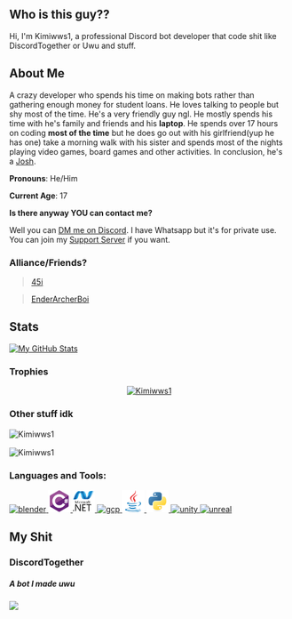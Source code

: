 ## Who is this guy??
Hi, I'm Kimiwws1, a professional Discord bot developer that code shit like DiscordTogether or Uwu and stuff.

## About Me
A crazy developer who spends his time on making bots rather than gathering enough money for student loans. He loves talking to people but shy most of the time. He's a very friendly guy ngl. He mostly spends his time with he's family and friends and his **laptop**. He spends over 17 hours on coding **most of the time** but he does go out with his girlfriend(yup he has one) take a morning walk with his sister and spends most of the nights playing video games, board games and other activities. In conclusion, he's a [Josh](https://www.urbandictionary.com/define.php?term=josh).

**Pronouns**: He/Him

**Current Age**: 17

**Is there anyway YOU can contact me?**

Well you can [DM me on Discord](https://discord.com/users/772756852571766795). I have Whatsapp but it's for private use. You can join my [Support Server](https://discord.gg/kj9zzNruCg) if you want.

### Alliance/Friends?
> [45i](https://github.com/45i)

> [EnderArcherBoi](https://github.com/EnderArcherBoy)

## Stats
[![My GitHub Stats](https://github-readme-stats.vercel.app/api/?username=Kimiwws1&count_private=true&theme=synthwave&showicons=true)]()
### Trophies
<p align="center"> <a href="https://github.com/ryo-ma/github-profile-trophy"><img src="https://github-profile-trophy.vercel.app/?username=Kimiwws1" alt="Kimiwws1" /></a> </p>

### Other stuff idk
<p><img align="center" src="https://github-readme-stats.vercel.app/api/top-langs?username=Kimiwws1&show_icons=true&locale=en&layout=comfortable" alt="Kimiwws1" /></p>

<p><img align="center" src="https://github-readme-streak-stats.herokuapp.com/?user=Kimiwws1&" alt="Kimiwws1" /></p>                                                                                                      
                                                                                                      
                                                                                                      
                         




<h3 align="left">Languages and Tools:</h3>
<p align="left"> <a href="https://www.blender.org/" target="_blank"> <img src="https://download.blender.org/branding/community/blender_community_badge_white.svg" alt="blender" width="40" height="40"/> </a> <a href="https://www.w3schools.com/cs/" target="_blank"> <img src="https://raw.githubusercontent.com/devicons/devicon/master/icons/csharp/csharp-original.svg" alt="csharp" width="40" height="40"/> </a> <a href="https://dotnet.microsoft.com/" target="_blank"> <img src="https://raw.githubusercontent.com/devicons/devicon/master/icons/dot-net/dot-net-original-wordmark.svg" alt="dotnet" width="40" height="40"/> </a> <a href="https://cloud.google.com" target="_blank"> <img src="https://www.vectorlogo.zone/logos/google_cloud/google_cloud-icon.svg" alt="gcp" width="40" height="40"/> </a> <a href="https://www.java.com" target="_blank"> <img src="https://raw.githubusercontent.com/devicons/devicon/master/icons/java/java-original.svg" alt="java" width="40" height="40"/> </a> <a href="https://www.python.org" target="_blank"> <img src="https://raw.githubusercontent.com/devicons/devicon/master/icons/python/python-original.svg" alt="python" width="40" height="40"/> </a> <a href="https://unity.com/" target="_blank"> <img src="https://www.vectorlogo.zone/logos/unity3d/unity3d-icon.svg" alt="unity" width="40" height="40"/> </a> <a href="https://unrealengine.com/" target="_blank"> <img src="https://raw.githubusercontent.com/kenangundogan/fontisto/036b7eca71aab1bef8e6a0518f7329f13ed62f6b/icons/svg/brand/unreal-engine.svg" alt="unreal" width="40" height="40"/> </a> </p>

## My Shit
### DiscordTogether
##### A bot I made uwu

<a href="https://top.gg/bot/898983021305294869">
  <img src="https://top.gg/api/widget/898983021305294869.svg">
</a>
